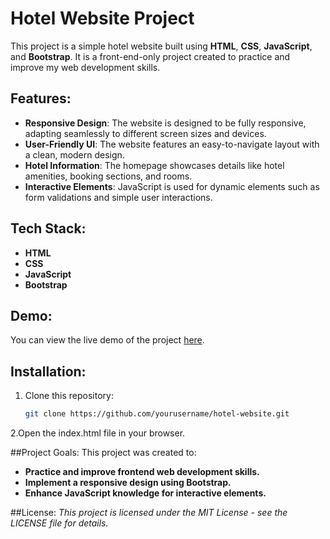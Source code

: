 # Hotel Website Project

This project is a simple hotel website built using **HTML**, **CSS**, **JavaScript**, and **Bootstrap**. It is a front-end-only project created to practice and improve my web development skills. 

## Features:
- **Responsive Design**: The website is designed to be fully responsive, adapting seamlessly to different screen sizes and devices.
- **User-Friendly UI**: The website features an easy-to-navigate layout with a clean, modern design.
- **Hotel Information**: The homepage showcases details like hotel amenities, booking sections, and rooms.
- **Interactive Elements**: JavaScript is used for dynamic elements such as form validations and simple user interactions.

## Tech Stack:
- **HTML**
- **CSS**
- **JavaScript**
- **Bootstrap**

## Demo:
You can view the live demo of the project [here](insert-link-here).

## Installation:
1. Clone this repository:
   ```bash
   git clone https://github.com/yourusername/hotel-website.git
2.Open the index.html file in your browser.

##Project Goals:
This project was created to:

- **Practice and improve frontend web development skills.**
- **Implement a responsive design using Bootstrap.**
- **Enhance JavaScript knowledge for interactive elements.**

##License:
*This project is licensed under the MIT License - see the LICENSE file for details.*
